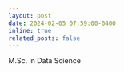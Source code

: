 ```yaml
---
layout: post
date: 2024-02-05 07:59:00-0400
inline: true
related_posts: false
---
```


M.Sc. in Data Science
